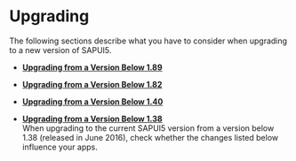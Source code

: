 <!-- loio9638e4fce1bd45f4bebf7c219672908c -->

# Upgrading

The following sections describe what you have to consider when upgrading to a new version of SAPUI5.

-   **[Upgrading from a Version Below 1.89](upgrading-from-a-version-below-1-89-89b14ce.md "")**  

-   **[Upgrading from a Version Below 1.82](upgrading-from-a-version-below-1-82-147eef9.md "")**  

-   **[Upgrading from a Version Below 1.40](upgrading-from-a-version-below-1-40-278a8e5.md "")**  

-   **[Upgrading from a Version Below 1.38](upgrading-from-a-version-below-1-38-c1025c2.md "When upgrading to the current SAPUI5 version from a version below 1.38 (released in
		June 2016), check whether the changes listed below influence your apps.")**  
When upgrading to the current SAPUI5 version from a version below 1.38 \(released in June 2016\), check whether the changes listed below influence your apps.

